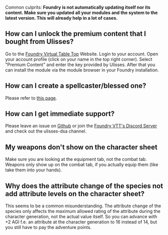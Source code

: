Common culprits:
**Foundry is not automatically updating itself nor its content. Make sure you updated all your modules and the system to the latest version. This will already help in a lot of cases.**

## How can I unlock the premium content that I bought from Ulisses?
Go to the [Foundry Virtual Table Top](https://foundryvtt.com/) Website. Login to your account. Open your account profile (click on your name in the top right corner). Select "Premium Content" and enter the key provided by Ulisses. After that you can install the module via the module browser in your Foundry installation.

## How can I create a spellcaster/blessed one?
Please refer to [this page](https://github.com/Plushtoast/dsa5-foundryVTT/wiki/Spellcaster--and--Blessed-One-Creation).

## How can I get immediate support?
Please leave an issue on [Github](https://github.com/Plushtoast/dsa5-foundryVTT/issues) or join the [Foundry VTT's Discord Server](https://discord.gg/foundryvtt) and check out the ulisses-dsa channel.

## My weapons don't show on the character sheet
Make sure you are looking at the equipment tab, not the combat tab. Weapons only show up on the combat tab, if you actually equip them (like take them into your hands).

## Why does the attribute change of the species not add attribute levels on the character sheet?
This seems to be a common misunderstanding. The attribute change of the species only affects the maximum allowed rating of the attribute during the character generation, not the actual value itself. So you can advance with +2 AGI f.e. an attribute at the character generation to 16 instead of 14, but you still have to pay the adventure points.